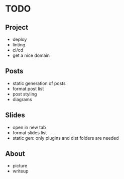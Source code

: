 # TODO

## Project

- deploy
- linting
- ci/cd
- get a nice domain

## Posts

- static generation of posts
- format post list
- post styling
- diagrams

## Slides

- open in new tab
- format slides list
- static gen: only plugins and dist folders are needed

## About

- picture
- writeup
